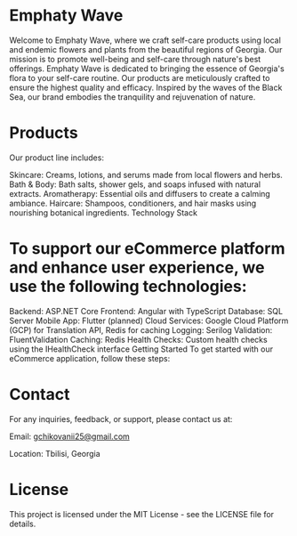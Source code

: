 # Emphaty Wave

Welcome to Emphaty Wave, where we craft self-care products using local and endemic flowers and plants from the beautiful regions of Georgia. Our mission is to promote well-being and self-care through nature's best offerings.
Emphaty Wave is dedicated to bringing the essence of Georgia's flora to your self-care routine. Our products are meticulously crafted to ensure the highest quality and efficacy. Inspired by the waves of the Black Sea, our brand embodies the tranquility and rejuvenation of nature.

# Products
Our product line includes:

Skincare: Creams, lotions, and serums made from local flowers and herbs.
Bath & Body: Bath salts, shower gels, and soaps infused with natural extracts.
Aromatherapy: Essential oils and diffusers to create a calming ambiance.
Haircare: Shampoos, conditioners, and hair masks using nourishing botanical ingredients.
Technology Stack

# To support our eCommerce platform and enhance user experience, we use the following technologies:

Backend: ASP.NET Core
Frontend: Angular with TypeScript
Database: SQL Server
Mobile App: Flutter (planned)
Cloud Services: Google Cloud Platform (GCP) for Translation API, Redis for caching
Logging: Serilog
Validation: FluentValidation
Caching: Redis
Health Checks: Custom health checks using the IHealthCheck interface
Getting Started
To get started with our eCommerce application, follow these steps:

# Contact
For any inquiries, feedback, or support, please contact us at:

Email: gchikovanii25@gmail.com

Location: Tbilisi, Georgia
# License
This project is licensed under the MIT License - see the LICENSE file for details.
